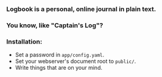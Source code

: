 ### Logbook is a personal, online journal in plain text.

### You know, like "Captain's Log"?

### Installation:

- Set a password in `app/config.yaml`.
- Set your webserver's document root to `public/`.
- Write things that are on your mind.
